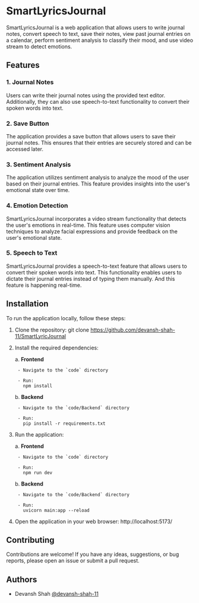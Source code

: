 # SmartLyricsJournal

SmartLyricsJournal is a web application that allows users to write journal notes, convert speech to text, save their notes, view past journal entries on a calendar, perform sentiment analysis to classify their mood, and use video stream to detect emotions.

## Features

### 1. Journal Notes

Users can write their journal notes using the provided text editor. Additionally, they can also use speech-to-text functionality to convert their spoken words into text.

### 2. Save Button

The application provides a save button that allows users to save their journal notes. This ensures that their entries are securely stored and can be accessed later.

### 3. Sentiment Analysis

The application utilizes sentiment analysis to analyze the mood of the user based on their journal entries. This feature provides insights into the user's emotional state over time.

### 4. Emotion Detection

SmartLyricsJournal incorporates a video stream functionality that detects the user's emotions in real-time. This feature uses computer vision techniques to analyze facial expressions and provide feedback on the user's emotional state.

### 5. Speech to Text
SmartLyricsJournal provides a speech-to-text feature that allows users to convert their spoken words into text. This functionality enables users to dictate their journal entries instead of typing them manually. And this feature is happening real-time.


## Installation

To run the application locally, follow these steps:

1. Clone the repository:
    git clone https://github.com/devansh-shah-11/SmartLyricJournal

2. Install the required dependencies:

    a. **Frontend**

        - Navigate to the `code` directory

        - Run:
          npm install

    b. **Backend**

        - Navigate to the `code/Backend` directory

        - Run:
          pip install -r requirements.txt

3. Run the application:

    a. **Frontend**

        - Navigate to the `code` directory

        - Run:
          npm run dev

    b. **Backend**
    
        - Navigate to the `code/Backend` directory

        - Run:
          uvicorn main:app --reload

4. Open the application in your web browser:
    http://localhost:5173/

## Contributing

Contributions are welcome! If you have any ideas, suggestions, or bug reports, please open an issue or submit a pull request.

## Authors

- Devansh Shah [@devansh-shah-11](https://github.com/devansh-shah-11)
